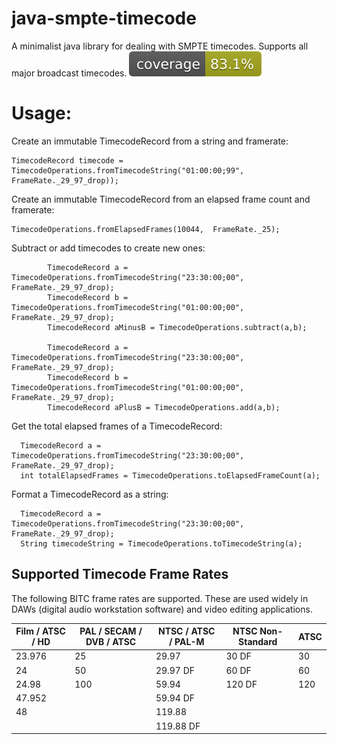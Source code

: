# java-smpte-timecode
A minimalist java library for dealing with SMPTE timecodes. Supports all major broadcast timecodes. 
![Coverage](.github/badges/jacoco.svg)


# Usage:

Create an immutable TimecodeRecord from a string and framerate:

```
TimecodeRecord timecode = TimecodeOperations.fromTimecodeString("01:00:00;99", FrameRate._29_97_drop));
```

Create an immutable TimecodeRecord from an elapsed frame count and framerate:
```
TimecodeOperations.fromElapsedFrames(10044,  FrameRate._25);
```

Subtract or add timecodes to create new ones:
```
        TimecodeRecord a =  TimecodeOperations.fromTimecodeString("23:30:00;00", FrameRate._29_97_drop);
        TimecodeRecord b =  TimecodeOperations.fromTimecodeString("01:00:00;00", FrameRate._29_97_drop);
        TimecodeRecord aMinusB = TimecodeOperations.subtract(a,b);
        
        TimecodeRecord a =  TimecodeOperations.fromTimecodeString("23:30:00;00", FrameRate._29_97_drop);
        TimecodeRecord b =  TimecodeOperations.fromTimecodeString("01:00:00;00", FrameRate._29_97_drop);
        TimecodeRecord aPlusB = TimecodeOperations.add(a,b);
```

Get the total elapsed frames of a TimecodeRecord:
```
  TimecodeRecord a =  TimecodeOperations.fromTimecodeString("23:30:00;00", FrameRate._29_97_drop);
  int totalElapsedFrames = TimecodeOperations.toElapsedFrameCount(a);
```

Format a TimecodeRecord as a string:
```
  TimecodeRecord a =  TimecodeOperations.fromTimecodeString("23:30:00;00", FrameRate._29_97_drop);
  String timecodeString = TimecodeOperations.toTimecodeString(a);
```


## Supported Timecode Frame Rates

The following BITC frame rates are supported. These are used widely in DAWs (digital audio workstation software) and video editing applications.

| Film / ATSC / HD | PAL / SECAM / DVB / ATSC | NTSC / ATSC / PAL-M | NTSC Non-Standard | ATSC |
| ---------------- | ------------------------ | ------------------- | ----------------- | ---- |
| 23.976           | 25                       | 29.97               | 30 DF             | 30   |
| 24               | 50                       | 29.97 DF            | 60 DF             | 60   |
| 24.98            | 100                      | 59.94               | 120 DF            | 120  |
| 47.952           |                          | 59.94 DF            |                   |      |
| 48               |                          | 119.88              |                   |      |
|                  |                          | 119.88 DF           |                   |      |




